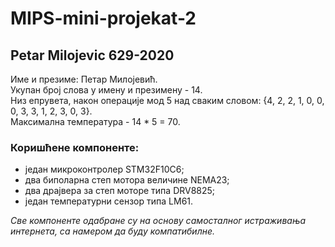# MIPS-mini-projekat-2
Petar Milojevic 629-2020
-----------------------------------
<p>
Име и презиме: Петар Милојевић.<br>
Укупан број слова у имену и презимену - 14.<br>
Низ епрувета, након операције мод 5 над сваким словом: {4, 2, 2, 1, 0, 0, 0, 3, 3, 1, 2, 3, 0, 3}.<br>
Максимална температура - 14 * 5 = 70.<br>
</p>
<h3>Коришћене компоненте:</h3>
<ul>
<li>један микроконтролер STM32F10C6;</li>
<li>два биполарна степ мотора величине NEMA23;</li>
<li>два драјвера за степ моторе типа DRV8825;</li>
<li>један температурни сензор типа LM61.</li>
</ul>
<i>Све компоненте одабране су на основу самосталног истраживања интернета, са намером да буду компатибилне.</i>
